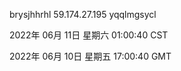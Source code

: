 brysjhhrhl 59.174.27.195 yqqlmgsycl

2022年 06月 11日 星期六 01:00:40 CST

2022年 06月 10日 星期五 17:00:40 GMT
